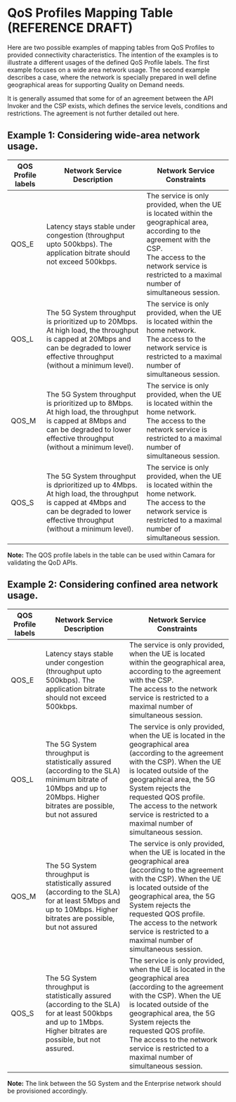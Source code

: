 # QoS Profiles Mapping Table (REFERENCE DRAFT)

Here are two possible examples of mapping tables from QoS Profiles to provided connectivity characteristics. The intention of the examples is to illustrate a different usages of the defined QoS Profile labels. The first example focuses on a wide area network usage. The second example describes a case, where the network is specially prepared in well define geographical areas for supporting Quality on Demand needs.

It is generally assumed that some for of an agreement between the API Invoker and the CSP exists, which defines the service levels, conditions and restrictions. The agreement is not further detailed out here.  

## Example 1: Considering wide-area network usage.
| QOS Profile labels | Network Service Description | Network Service Constraints |
|----------| --------- | ----------- |
| QOS\_E   | Latency stays stable under congestion (throughput upto 500kbps). The application bitrate should not exceed 500kbps. | The service is only provided, when the UE is located within the geographical area, according to the agreement with the CSP.<br>The access to the network service is restricted to a maximal number of simultaneous session. |
| QOS\_L   | The 5G System throughput is prioritized up to 20Mbps. At high load, the throughput is capped at 20Mbps and can be degraded to lower effective throughput (without a minimum level).  | The service is only provided, when the UE is located within the home network.<br>The access to the network service is restricted to a maximal number of simultaneous session. |
| QOS\_M   | The 5G System throughput is prioritized up to 8Mbps. At high load, the throughput is capped at 8Mbps and can be degraded to lower effective throughput (without a minimum level). | The service is only provided, when the UE is located within the home network.<br>The access to the network service is restricted to a maximal number of simultaneous session. |
| QOS\_S   | The 5G System throughput is dprioritized up to 4Mbps. At high load, the throughput is capped at 4Mbps and can be degraded to lower effective throughput (without a minimum level). | The service is only provided, when the UE is located within the home network.<br>The access to the network service is restricted to a maximal number of simultaneous session. |

**Note:**
The QOS profile labels in the table can be used within Camara for validating the QoD APIs.

## Example 2: Considering confined area network usage.
| QOS Profile labels | Network Service Description | Network Service Constraints |
|----------| --------- | ----------- |
| QOS\_E   | Latency stays stable under congestion (throughput upto 500kbps). The application bitrate should not exceed 500kbps. | The service is only provided, when the UE is located within the geographical area, according to the agreement with the CSP.<br>The access to the network service is restricted to a maximal number of simultaneous session. |
| QOS\_L   | The 5G System throughput is statistically assured (according to the SLA) minimum bitrate of 10Mbps and up to 20Mbps. Higher bitrates are possible, but not assured | The service is only provided, when the UE is located in the geographical area (according to the agreement with the CSP). When the UE is located outside of the geographical area, the 5G System rejects the requested QOS profile.<br>The access to the network service is restricted to a maximal number of simultaneous session. |
| QOS\_M   | The 5G System throughput is statistically assured (according to the SLA) for at least 5Mbps and up to 10Mbps. Higher bitrates are possible, but not assured | The service is only provided, when the UE is located in the geographical area (according to the agreement with the CSP). When the UE is located outside of the geographical area, the 5G System rejects the requested QOS profile.<br>The access to the network service is restricted to a maximal number of simultaneous session. |
| QOS\_S   | The 5G System throughput is statistically assured (according to the SLA) for at least 500kbps and up to 1Mbps. Higher bitrates are possible, but not assured. | The service is only provided, when the UE is located in the geographical area (according to the agreement with the CSP). When the UE is located outside of the geographical area, the 5G System rejects the requested QOS profile.<br>The access to the network service is restricted to a maximal number of simultaneous session. |

**Note:**
The link between the 5G System and the Enterprise network should be provisioned accordingly.
